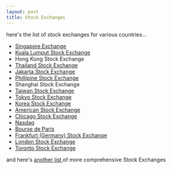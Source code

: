 ```yaml
---
layout: post
title: Stock Exchanges
---
```


here's the list of stock exchanges for various countries...

- [Singapore Exchange](http://www.ses.com.sg/)
- [Kuala Lumput Stock Exchange](http://www.klse.com.my/website/bm/)
- Hong Kong Stock Exchange
- [Thailand Stock Exchange](http://www.set.or.th/en/index.html)
- [Jakarta Stock Exchange](http://www.jsx.co.id/)
- [Phillipine Stock Exchange](http://www.pse.org.ph/)
- Shanghai Stock Exchange
- [Taiwan Stock Exchange](http://www.tse.com.tw/ch/index.php)
- [Tokyo Stock Exchange](http://www.tse.or.jp/english/)
- [Korea Stock Exchange](http://www.kse.or.kr/index.html)
- [American Stock Exchange](http://www.amex.com/)
- [Chicago Stock Exchange](http://www.chx.com/)
- [Nasdaq](http://www.nasdaq.com/aspx/iishome.aspx)
- [Bourse de Paris](http://www.euronext.com/index-2166-FR.html)
- [Frankfurt (Germany) Stock Exchange](http://deutsche-boerse.com/dbag/dispatch/en/kir/gdb_navigation/about_us/20_FWB_Frankfurt_Stock_Exchange)
- [London Stock Exchange](http://www.londonstockexchange.com/en-gb/)
- [Toronto Stock Exchange](http://www.tsx.com/)

and here's [another list ](http://www.tdd.lt/slnews/Stock_Exchanges/Stock.Exchanges.html)of more comprehensive Stock Exchanges
